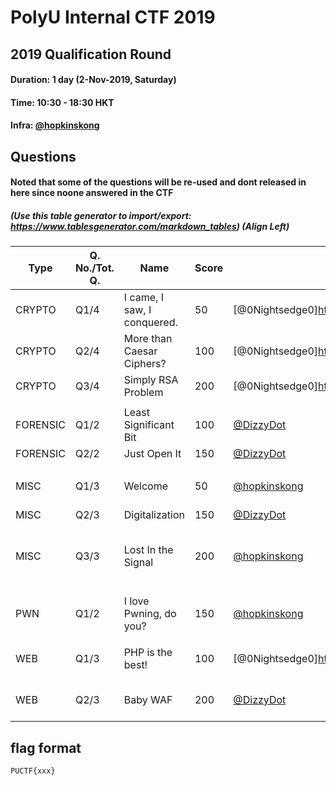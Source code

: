 # PolyU Internal CTF 2019

## 2019 Qualification Round
#### Duration: 1 day (2-Nov-2019, Saturday)
#### Time: 10:30 - 18:30 HKT
#### Infra: [@hopkinskong](https://github.com/hopkinskong)

## **Questions**
#### Noted that some of the questions will be re-used and dont released in here since noone answered in the CTF
##### (Use this table generator to import/export: https://www.tablesgenerator.com/markdown_tables) (Align Left)


| Type     | Q. No./Tot. Q. | Name                        | Score | Author        | Notes/Hints                                             |
|----------|----------------|-----------------------------|-------|---------------|---------------------------------------------------------|
| CRYPTO   | Q1/4           | I came, I saw, I conquered. | 50    | [@0Nightsedge0]https://github.com/0Nightsedge0 |                        |
| CRYPTO   | Q2/4           | More than Caesar Ciphers?   | 100   | [@0Nightsedge0]https://github.com/0Nightsedge0 |                        |
| CRYPTO   | Q3/4           | Simply RSA Problem          | 200   | [@0Nightsedge0]https://github.com/0Nightsedge0 | Math lesson...         |
|          |                |                             |       |                                                |                        |
| FORENSIC | Q1/2           | Least Significant Bit       | 100   | [@DizzyDot](https://github.com/DizzyDot)       |                        |
| FORENSIC | Q2/2           | Just Open It                | 150   | [@DizzyDot](https://github.com/DizzyDot)       |                        |
|          |                |                             |       |                                                |                        |
| MISC     | Q1/3           | Welcome                     | 50    | [@hopkinskong](https://github.com/hopkinskong) | Flag is in RULES page. |
| MISC     | Q2/3           | Digitalization              | 150   | [@DizzyDot](https://github.com/DizzyDot)       |                        |
| MISC     | Q3/3           | Lost In the Signal          | 200   | [@hopkinskong](https://github.com/hopkinskong) | Note: You will need a headphone to listen to the audio. |
|          |                |                             |       |                                                |                        |
| PWN      | Q1/2           | I love Pwning, do you?      | 150   | [@hopkinskong](https://github.com/hopkinskong) | [ncat --ssl host:port] |
|          |                |                             |       |                                                |                        |
| WEB      | Q1/3           | PHP is the best!            | 100   | [@0Nightsedge0]https://github.com/0Nightsedge0 | [Web page HTTPS URL]   |
| WEB      | Q2/3           | Baby WAF                    | 200   | [@DizzyDot](https://github.com/DizzyDot)       | [Web page HTTPS URL]   |



## flag format
`PUCTF{xxx}`